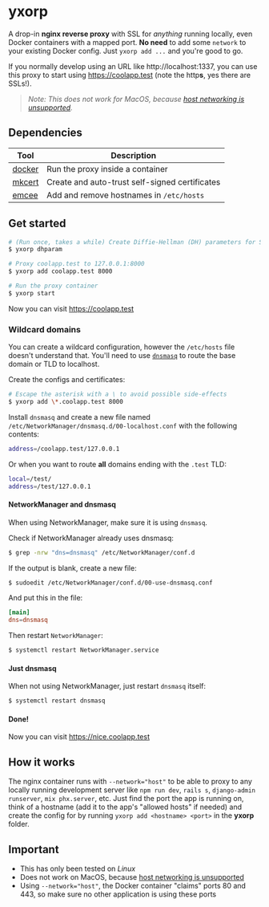 # yxorp

A drop-in **nginx reverse proxy** with SSL for *anything* running locally, even Docker containers with a mapped port. **No need** to add some `network` to your existing Docker config. Just `yxorp add ...` and you're good to go.

If you normally develop using an URL like http://localhost:1337, you can use this proxy to start using https://coolapp.test (note the http**s**, yes there are SSLs!).

> _Note: This does not work for MacOS, because [host networking is unsupported](https://github.com/docker/for-mac/issues/2716)._

## Dependencies

| Tool | Description |
|---|---|
| [docker](https://docs.docker.com/install/) | Run the proxy inside a container |
| [mkcert](https://github.com/FiloSottile/mkcert) | Create and auto-trust self-signed certificates |
| [emcee](https://github.com/richarddewit/emcee) | Add and remove hostnames in `/etc/hosts` |

## Get started

```bash
# (Run once, takes a while) Create Diffie-Hellman (DH) parameters for SSL
$ yxorp dhparam

# Proxy coolapp.test to 127.0.0.1:8000
$ yxorp add coolapp.test 8000

# Run the proxy container
$ yxorp start
```

Now you can visit https://coolapp.test

### Wildcard domains

You can create a wildcard configuration, however the `/etc/hosts` file doesn't understand that. You'll need to use [`dnsmasq`](http://www.thekelleys.org.uk/dnsmasq/doc.html) to route the base domain or TLD to localhost.

Create the configs and certificates:

```bash
# Escape the asterisk with a \ to avoid possible side-effects
$ yxorp add \*.coolapp.test 8000
```

Install `dnsmasq` and create a new file named `/etc/NetworkManager/dnsmasq.d/00-localhost.conf` with the following contents:

```bash
address=/coolapp.test/127.0.0.1
```

Or when you want to route **all** domains ending with the `.test` TLD:

```bash
local=/test/
address=/test/127.0.0.1
```

#### NetworkManager and dnsmasq

When using NetworkManager, make sure it is using `dnsmasq`.

Check if NetworkManager already uses dnsmasq:

```bash
$ grep -nrw "dns=dnsmasq" /etc/NetworkManager/conf.d
```

If the output is blank, create a new file:

```bash
$ sudoedit /etc/NetworkManager/conf.d/00-use-dnsmasq.conf
```

And put this in the file:

```conf
[main]
dns=dnsmasq
```

Then restart `NetworkManager`:

```bash
$ systemctl restart NetworkManager.service
```

#### Just dnsmasq

When not using NetworkManager, just restart `dnsmasq` itself:

```bash
$ systemctl restart dnsmasq
```

#### Done!

Now you can visit https://nice.coolapp.test

## How it works

The nginx container runs with `--network="host"` to be able to proxy to any locally running development server like `npm run dev`, `rails s`, `django-admin runserver`, `mix phx.server`, etc.
Just find the port the app is running on, think of a hostname (add it to the app's "allowed hosts" if needed) and create the config for by running `yxorp add <hostname> <port>` in the **yxorp** folder.

## Important

- This has only been tested on _Linux_
- Does not work on MacOS, because [host networking is unsupported](https://github.com/docker/for-mac/issues/2716)
- Using `--network="host"`, the Docker container "claims" ports 80 and 443, so make sure no other application is using these ports
